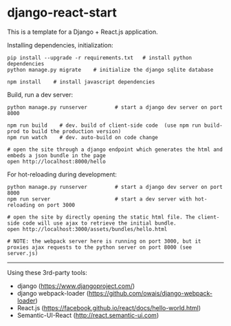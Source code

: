 # django-react-start

This is a template for a Django + React.js application.

Installing dependencies, initialization:
```
pip install --upgrade -r requirements.txt   # install python dependencies 
python manage.py migrate    # initialize the django sqlite database

npm install    # install javascript dependencies
```

Build, run a dev server:
```
python manage.py runserver         # start a django dev server on port 8000

npm run build    # dev. build of client-side code  (use npm run build-prod to build the production version)
npm run watch    # dev. auto-build on code change

# open the site through a django endpoint which generates the html and embeds a json bundle in the page
open http://localhost:8000/hello 
```

For hot-reloading during development:
```
python manage.py runserver         # start a django dev server on port 8000
npm run server                     # start a dev server with hot-reloading on port 3000

# open the site by directly opening the static html file. The client-side code will use ajax to retrieve the initial bundle.
open http://localhost:3000/assets/bundles/hello.html  

# NOTE: the webpack server here is running on port 3000, but it proxies ajax requests to the python server on port 8000 (see server.js)

```

-------
Using these 3rd-party tools:
* django (https://www.djangoproject.com/)
* django webpack-loader (https://github.com/owais/django-webpack-loader) 
* React.js (https://facebook.github.io/react/docs/hello-world.html)
* Semantic-UI-React (http://react.semantic-ui.com)  

      

